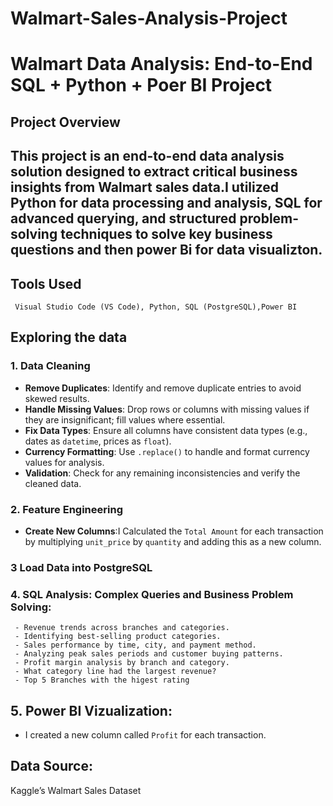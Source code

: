 # Walmart-Sales-Analysis-Project

# Walmart Data Analysis: End-to-End SQL + Python + Poer BI Project

## Project Overview


This project is an end-to-end data analysis solution designed to extract critical business insights from Walmart sales data.I utilized Python for data processing and analysis, SQL for advanced querying, and structured problem-solving techniques to solve key business questions and then power Bi for data visualizton.
---

## Tools Used

	 Visual Studio Code (VS Code), Python, SQL (PostgreSQL),Power BI
   
## Exploring the data

### 1. Data Cleaning
   - **Remove Duplicates**: Identify and remove duplicate entries to avoid skewed results.
   - **Handle Missing Values**: Drop rows or columns with missing values if they are insignificant; fill values where essential.
   - **Fix Data Types**: Ensure all columns have consistent data types (e.g., dates as `datetime`, prices as `float`).
   - **Currency Formatting**: Use `.replace()` to handle and format currency values for analysis.
   - **Validation**: Check for any remaining inconsistencies and verify the cleaned data.

### 2. Feature Engineering
   - **Create New Columns**:I Calculated the `Total Amount` for each transaction by multiplying `unit_price` by `quantity` and adding this as a new column.

### 3 Load Data into PostgreSQL

### 4. SQL Analysis: Complex Queries and Business Problem Solving:
     - Revenue trends across branches and categories.
     - Identifying best-selling product categories.
     - Sales performance by time, city, and payment method.
     - Analyzing peak sales periods and customer buying patterns.
     - Profit margin analysis by branch and category.
     - What category line had the largest revenue?
     - Top 5 Branches with the higest rating

## 5. Power BI Vizualization:
- I created a new column called `Profit` for each transaction.


## Data Source:
   Kaggle’s Walmart Sales Dataset
